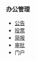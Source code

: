 ### 办公管理
* [公告](/ru-men-zhi-nan/ban-gong-guan-li/gong-gao.md)
* [投票](/ru-men-zhi-nan/ban-gong-guan-li/tou-piao.md)
* [简报](/ru-men-zhi-nan/ban-gong-guan-li/jian-bao.md)
* [审批](/ru-men-zhi-nan/ban-gong-guan-li/shen-pi.md)
* 门户
